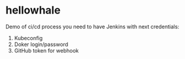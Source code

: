 # hellowhale
Demo of ci/cd process
you need to have Jenkins with next credentials:
1) Kubeconfig
2) Doker login/password
3) GitHub token for webhook
